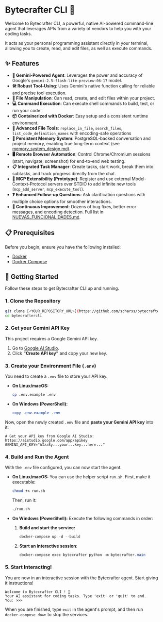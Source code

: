 # Bytecrafter CLI 🤖

Welcome to Bytecrafter CLI, a powerful, native AI-powered command-line agent that leverages APIs from a variety of vendors to help you with your coding tasks.

It acts as your personal programming assistant directly in your terminal, allowing you to create, read, and edit files, as well as execute commands.

## ✨ Features

-   **🤖 Gemini-Powered Agent**: Leverages the power and accuracy of Google's `gemini-2.5-flash-lite-preview-06-17` model.
-   **🛠️ Robust Tool-Using**: Uses Gemini's native function calling for reliable and precise tool execution.
-   **📂 File Manipulation**: Can read, create, and edit files within your project.
-   **💻 Command Execution**: Can execute shell commands to build, test, or run your code.
-   **📦 Containerized with Docker**: Easy setup and a consistent runtime environment.
-   **📑 Advanced File Tools**: `replace_in_file`, `search_files`, `list_code_definition_names` with encoding-safe operations 
-   **🧠 Persistent Memory System**: PostgreSQL-backed conversation and project memory, enabling true long-term context (see [memory_system_design.md](memory_system_design.md)).
-   **🖥️ Remote Browser Automation**: Control Chrome/Chromium sessions (start, navigate, screenshot) for end-to-end web testing.
-   **📋 Integrated Task Manager**: Create tasks, start work, break them into subtasks, and track progress directly from the chat.
-   **🔌 MCP Extensibility (Prototype)**: Register and use external Model-Context-Protocol servers over STDIO to add infinite new tools (`mcp_add_server`, `mcp_execute_tool`).
-   **❓ Enhanced Follow-up Questions**: Ask clarification questions with multiple choice options for smoother interactions.
-   **📝 Continuous Improvement**: Dozens of bug fixes, better error messages, and encoding detection. Full list in [NUEVAS_FUNCIONALIDADES.md](NUEVAS_FUNCIONALIDADES.md).

## 📋 Prerequisites

Before you begin, ensure you have the following installed:

-   [Docker](https://docs.docker.com/get-docker/)
-   [Docker Compose](https://docs.docker.com/compose/install/)

## 🚀 Getting Started

Follow these steps to get Bytecrafter CLI up and running.

### 1. Clone the Repository

```bash
git clone [<YOUR_REPOSITORY_URL>](https://github.com/scharss/bytecraftercli.git)
cd bytecraftercli
```

### 2. Get your Gemini API Key

This project requires a Google Gemini API key.

1.  Go to [Google AI Studio](https://aistudio.google.com/app/apikey).
2.  Click **"Create API key"** and copy your new key.

### 3. Create your Environment File (`.env`)

You need to create a `.env` file to store your API key.

-   **On Linux/macOS:**
    ```bash
    cp .env.example .env
    ```
-   **On Windows (PowerShell):**
    ```powershell
    copy .env.example .env
    ```

Now, open the newly created `.env` file and **paste your Gemini API key** into it:

```env
# Get your API key from Google AI Studio: https://aistudio.google.com/app/apikey
GEMINI_API_KEY="AIzaSy...your...key...here..."
```

### 4. Build and Run the Agent

With the `.env` file configured, you can now start the agent.

-   **On Linux/macOS:**
    You can use the helper script `run.sh`. First, make it executable:
    ```bash
    chmod +x run.sh
    ```
    Then, run it:
    ```bash
    ./run.sh
    ```

-   **On Windows (PowerShell):**
    Execute the following commands in order:
    1.  **Build and start the service:**
        ```powershell
        docker-compose up -d --build
        ```
    2.  **Start an interactive session:**
        ```powershell
        docker-compose exec bytecrafter python -m bytecrafter.main
        ```

### 5. Start Interacting!

You are now in an interactive session with the Bytecrafter agent. Start giving it instructions!

```
Welcome to Bytecrafter CLI ! 🤖
Your AI assistant for coding tasks. Type 'exit' or 'quit' to end.
You: >>>
```

When you are finished, type `exit` in the agent's prompt, and then run `docker-compose down` to stop the services.


